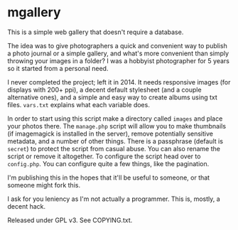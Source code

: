 # mgallery

This is a simple web gallery that doesn't require a database.

The idea was to give photographers a quick and convenient way to publish a photo journal or a simple gallery, and what's more convenient than simply throwing your images in a folder? I was a hobbyist photographer for 5 years so it started from a personal need.

I never completed the project; left it in 2014. It needs responsive images (for displays with 200+ ppi), a decent default stylesheet (and a couple alternative ones), and a simple and easy way to create albums using txt files. `vars.txt` explains what each variable does.

In order to start using this script make a directory called `images` and place your photos there. The `manage.php` script will allow you to make thumbnails (if imagemagick is installed in the server), remove potentially sensitive metadata, and a number of other things. There is a passphrase (default is `secret`) to protect the script from casual abuse. You can also rename the script or remove it altogether. To configure the script head over to `config.php`. You can configure quite a few things, like the pagination.

I'm publishing this in the hopes that it'll be useful to someone, or that someone might fork this.

I ask for you leniency as I'm not actually a programmer. This is, mostly, a decent hack.

Released under GPL v3. See COPYING.txt.